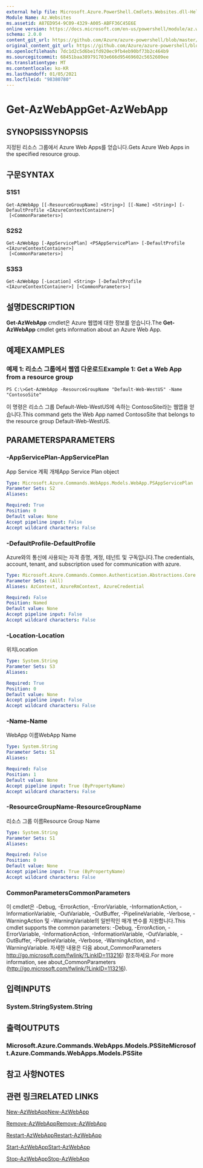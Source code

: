 ```yaml
---
external help file: Microsoft.Azure.PowerShell.Cmdlets.Websites.dll-Help.xml
Module Name: Az.Websites
ms.assetid: A87ED954-9C09-4329-A005-ABFF36C45E6E
online version: https://docs.microsoft.com/en-us/powershell/module/az.websites/get-azwebapp
schema: 2.0.0
content_git_url: https://github.com/Azure/azure-powershell/blob/master/src/Websites/Websites/help/Get-AzWebApp.md
original_content_git_url: https://github.com/Azure/azure-powershell/blob/master/src/Websites/Websites/help/Get-AzWebApp.md
ms.openlocfilehash: 7dc1d2c5d6be1fd920ec9fb4eb90bf73b2c464b9
ms.sourcegitcommit: 68451baa389791703e666d95469602c5652609ee
ms.translationtype: MT
ms.contentlocale: ko-KR
ms.lasthandoff: 01/05/2021
ms.locfileid: "98380780"
---
```

# <span data-ttu-id="19f96-101">Get-AzWebApp</span><span class="sxs-lookup"><span data-stu-id="19f96-101">Get-AzWebApp</span></span>

## <span data-ttu-id="19f96-102">SYNOPSIS</span><span class="sxs-lookup"><span data-stu-id="19f96-102">SYNOPSIS</span></span>
<span data-ttu-id="19f96-103">지정된 리소스 그룹에서 Azure Web Apps를 얻습니다.</span><span class="sxs-lookup"><span data-stu-id="19f96-103">Gets Azure Web Apps in the specified resource group.</span></span>

## <span data-ttu-id="19f96-104">구문</span><span class="sxs-lookup"><span data-stu-id="19f96-104">SYNTAX</span></span>

### <span data-ttu-id="19f96-105">S1</span><span class="sxs-lookup"><span data-stu-id="19f96-105">S1</span></span>
```
Get-AzWebApp [[-ResourceGroupName] <String>] [[-Name] <String>] [-DefaultProfile <IAzureContextContainer>]
 [<CommonParameters>]
```

### <span data-ttu-id="19f96-106">S2</span><span class="sxs-lookup"><span data-stu-id="19f96-106">S2</span></span>
```
Get-AzWebApp [-AppServicePlan] <PSAppServicePlan> [-DefaultProfile <IAzureContextContainer>]
 [<CommonParameters>]
```

### <span data-ttu-id="19f96-107">S3</span><span class="sxs-lookup"><span data-stu-id="19f96-107">S3</span></span>
```
Get-AzWebApp [-Location] <String> [-DefaultProfile <IAzureContextContainer>] [<CommonParameters>]
```

## <span data-ttu-id="19f96-108">설명</span><span class="sxs-lookup"><span data-stu-id="19f96-108">DESCRIPTION</span></span>
<span data-ttu-id="19f96-109">**Get-AzWebApp** cmdlet은 Azure 웹앱에 대한 정보를 얻습니다.</span><span class="sxs-lookup"><span data-stu-id="19f96-109">The **Get-AzWebApp** cmdlet gets information about an Azure Web App.</span></span>

## <span data-ttu-id="19f96-110">예제</span><span class="sxs-lookup"><span data-stu-id="19f96-110">EXAMPLES</span></span>

### <span data-ttu-id="19f96-111">예제 1: 리소스 그룹에서 웹앱 다운로드</span><span class="sxs-lookup"><span data-stu-id="19f96-111">Example 1: Get a Web App from a resource group</span></span>
```
PS C:\>Get-AzWebApp -ResourceGroupName "Default-Web-WestUS" -Name "ContosoSite"
```

<span data-ttu-id="19f96-112">이 명령은 리소스 그룹 Default-Web-WestUS에 속하는 ContosoSite라는 웹앱을 얻습니다.</span><span class="sxs-lookup"><span data-stu-id="19f96-112">This command gets the Web App named ContosoSite that belongs to the resource group Default-Web-WestUS.</span></span>

## <span data-ttu-id="19f96-113">PARAMETERS</span><span class="sxs-lookup"><span data-stu-id="19f96-113">PARAMETERS</span></span>

### <span data-ttu-id="19f96-114">-AppServicePlan</span><span class="sxs-lookup"><span data-stu-id="19f96-114">-AppServicePlan</span></span>
<span data-ttu-id="19f96-115">App Service 계획 개체</span><span class="sxs-lookup"><span data-stu-id="19f96-115">App Service Plan object</span></span>

```yaml
Type: Microsoft.Azure.Commands.WebApps.Models.WebApp.PSAppServicePlan
Parameter Sets: S2
Aliases:

Required: True
Position: 0
Default value: None
Accept pipeline input: False
Accept wildcard characters: False
```

### <span data-ttu-id="19f96-116">-DefaultProfile</span><span class="sxs-lookup"><span data-stu-id="19f96-116">-DefaultProfile</span></span>
<span data-ttu-id="19f96-117">Azure와의 통신에 사용되는 자격 증명, 계정, 테넌트 및 구독입니다.</span><span class="sxs-lookup"><span data-stu-id="19f96-117">The credentials, account, tenant, and subscription used for communication with azure.</span></span>

```yaml
Type: Microsoft.Azure.Commands.Common.Authentication.Abstractions.Core.IAzureContextContainer
Parameter Sets: (All)
Aliases: AzContext, AzureRmContext, AzureCredential

Required: False
Position: Named
Default value: None
Accept pipeline input: False
Accept wildcard characters: False
```

### <span data-ttu-id="19f96-118">-Location</span><span class="sxs-lookup"><span data-stu-id="19f96-118">-Location</span></span>
<span data-ttu-id="19f96-119">위치</span><span class="sxs-lookup"><span data-stu-id="19f96-119">Location</span></span>

```yaml
Type: System.String
Parameter Sets: S3
Aliases:

Required: True
Position: 0
Default value: None
Accept pipeline input: False
Accept wildcard characters: False
```

### <span data-ttu-id="19f96-120">-Name</span><span class="sxs-lookup"><span data-stu-id="19f96-120">-Name</span></span>
<span data-ttu-id="19f96-121">WebApp 이름</span><span class="sxs-lookup"><span data-stu-id="19f96-121">WebApp Name</span></span>

```yaml
Type: System.String
Parameter Sets: S1
Aliases:

Required: False
Position: 1
Default value: None
Accept pipeline input: True (ByPropertyName)
Accept wildcard characters: False
```

### <span data-ttu-id="19f96-122">-ResourceGroupName</span><span class="sxs-lookup"><span data-stu-id="19f96-122">-ResourceGroupName</span></span>
<span data-ttu-id="19f96-123">리소스 그룹 이름</span><span class="sxs-lookup"><span data-stu-id="19f96-123">Resource Group Name</span></span>

```yaml
Type: System.String
Parameter Sets: S1
Aliases:

Required: False
Position: 0
Default value: None
Accept pipeline input: True (ByPropertyName)
Accept wildcard characters: False
```

### <span data-ttu-id="19f96-124">CommonParameters</span><span class="sxs-lookup"><span data-stu-id="19f96-124">CommonParameters</span></span>
<span data-ttu-id="19f96-125">이 cmdlet은 -Debug, -ErrorAction, -ErrorVariable, -InformationAction, -InformationVariable, -OutVariable, -OutBuffer, -PipelineVariable, -Verbose, -WarningAction 및 -WarningVariable의 일반적인 매개 변수를 지원합니다.</span><span class="sxs-lookup"><span data-stu-id="19f96-125">This cmdlet supports the common parameters: -Debug, -ErrorAction, -ErrorVariable, -InformationAction, -InformationVariable, -OutVariable, -OutBuffer, -PipelineVariable, -Verbose, -WarningAction, and -WarningVariable.</span></span> <span data-ttu-id="19f96-126">자세한 내용은 다음 about_CommonParameters http://go.microsoft.com/fwlink/?LinkID=113216) 참조하세요.</span><span class="sxs-lookup"><span data-stu-id="19f96-126">For more information, see about_CommonParameters (http://go.microsoft.com/fwlink/?LinkID=113216).</span></span>

## <span data-ttu-id="19f96-127">입력</span><span class="sxs-lookup"><span data-stu-id="19f96-127">INPUTS</span></span>

### <span data-ttu-id="19f96-128">System.String</span><span class="sxs-lookup"><span data-stu-id="19f96-128">System.String</span></span>

## <span data-ttu-id="19f96-129">출력</span><span class="sxs-lookup"><span data-stu-id="19f96-129">OUTPUTS</span></span>

### <span data-ttu-id="19f96-130">Microsoft.Azure.Commands.WebApps.Models.PSSite</span><span class="sxs-lookup"><span data-stu-id="19f96-130">Microsoft.Azure.Commands.WebApps.Models.PSSite</span></span>

## <span data-ttu-id="19f96-131">참고 사항</span><span class="sxs-lookup"><span data-stu-id="19f96-131">NOTES</span></span>

## <span data-ttu-id="19f96-132">관련 링크</span><span class="sxs-lookup"><span data-stu-id="19f96-132">RELATED LINKS</span></span>

[<span data-ttu-id="19f96-133">New-AzWebApp</span><span class="sxs-lookup"><span data-stu-id="19f96-133">New-AzWebApp</span></span>](./New-AzWebApp.md)

[<span data-ttu-id="19f96-134">Remove-AzWebApp</span><span class="sxs-lookup"><span data-stu-id="19f96-134">Remove-AzWebApp</span></span>](./Remove-AzWebApp.md)

[<span data-ttu-id="19f96-135">Restart-AzWebApp</span><span class="sxs-lookup"><span data-stu-id="19f96-135">Restart-AzWebApp</span></span>](./Restart-AzWebApp.md)

[<span data-ttu-id="19f96-136">Start-AzWebApp</span><span class="sxs-lookup"><span data-stu-id="19f96-136">Start-AzWebApp</span></span>](./Start-AzWebApp.md)

[<span data-ttu-id="19f96-137">Stop-AzWebApp</span><span class="sxs-lookup"><span data-stu-id="19f96-137">Stop-AzWebApp</span></span>](./Stop-AzWebApp.md)


